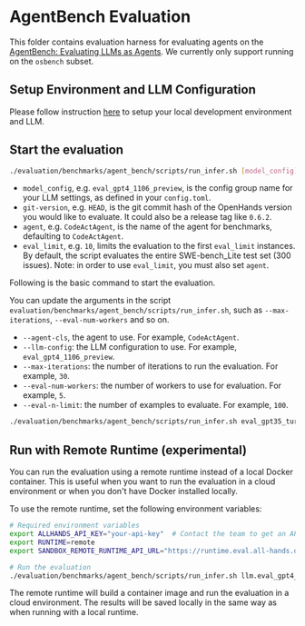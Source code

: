 # AgentBench Evaluation

This folder contains evaluation harness for evaluating agents on the [AgentBench: Evaluating LLMs as Agents](https://arxiv.org/abs/2308.03688). We currently only support running on the `osbench` subset.

## Setup Environment and LLM Configuration

Please follow instruction [here](../README.md#setup) to setup your local development environment and LLM.

## Start the evaluation

```bash
./evaluation/benchmarks/agent_bench/scripts/run_infer.sh [model_config] [git-version] [agent] [eval_limit]
```

- `model_config`, e.g. `eval_gpt4_1106_preview`, is the config group name for your
LLM settings, as defined in your `config.toml`.
- `git-version`, e.g. `HEAD`, is the git commit hash of the OpenHands version you would
like to evaluate. It could also be a release tag like `0.6.2`.
- `agent`, e.g. `CodeActAgent`, is the name of the agent for benchmarks, defaulting
to `CodeActAgent`.
- `eval_limit`, e.g. `10`, limits the evaluation to the first `eval_limit` instances. By
default, the script evaluates the entire SWE-bench_Lite test set (300 issues). Note:
in order to use `eval_limit`, you must also set `agent`.


Following is the basic command to start the evaluation.

You can update the arguments in the script `evaluation/benchmarks/agent_bench/scripts/run_infer.sh`, such as `--max-iterations`, `--eval-num-workers` and so on.

- `--agent-cls`, the agent to use. For example, `CodeActAgent`.
- `--llm-config`: the LLM configuration to use. For example, `eval_gpt4_1106_preview`.
- `--max-iterations`: the number of iterations to run the evaluation. For example, `30`.
- `--eval-num-workers`: the number of workers to use for evaluation. For example, `5`.
- `--eval-n-limit`: the number of examples to evaluate. For example, `100`.

```bash
./evaluation/benchmarks/agent_bench/scripts/run_infer.sh eval_gpt35_turbo HEAD CodeActAgent 1
```

## Run with Remote Runtime (experimental)

You can run the evaluation using a remote runtime instead of a local Docker container. This is useful when you want to run the evaluation in a cloud environment or when you don't have Docker installed locally.

To use the remote runtime, set the following environment variables:

```bash
# Required environment variables
export ALLHANDS_API_KEY="your-api-key"  # Contact the team to get an API key
export RUNTIME=remote
export SANDBOX_REMOTE_RUNTIME_API_URL="https://runtime.eval.all-hands.dev"

# Run the evaluation
./evaluation/benchmarks/agent_bench/scripts/run_infer.sh llm.eval_gpt4_1106_preview HEAD CodeActAgent 1
```

The remote runtime will build a container image and run the evaluation in a cloud environment. The results will be saved locally in the same way as when running with a local runtime.
